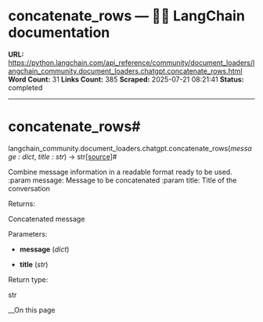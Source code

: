 # concatenate_rows — 🦜🔗 LangChain  documentation

**URL:** https://python.langchain.com/api_reference/community/document_loaders/langchain_community.document_loaders.chatgpt.concatenate_rows.html
**Word Count:** 31
**Links Count:** 385
**Scraped:** 2025-07-21 08:21:41
**Status:** completed

---

# concatenate\_rows\#

langchain\_community.document\_loaders.chatgpt.concatenate\_rows\(_message : dict_, _title : str_\) → str[\[source\]](https://python.langchain.com/api_reference/_modules/langchain_community/document_loaders/chatgpt.html#concatenate_rows)\#     

Combine message information in a readable format ready to be used. :param message: Message to be concatenated :param title: Title of the conversation

Returns:     

Concatenated message

Parameters:     

  * **message** \(_dict_\)

  * **title** \(_str_\)

Return type:     

str

__On this page